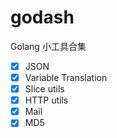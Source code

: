 # godash

Golang 小工具合集

- [x] JSON
- [x] Variable Translation
- [x] Slice utils
- [x] HTTP utils
- [x] Mail
- [x] MD5